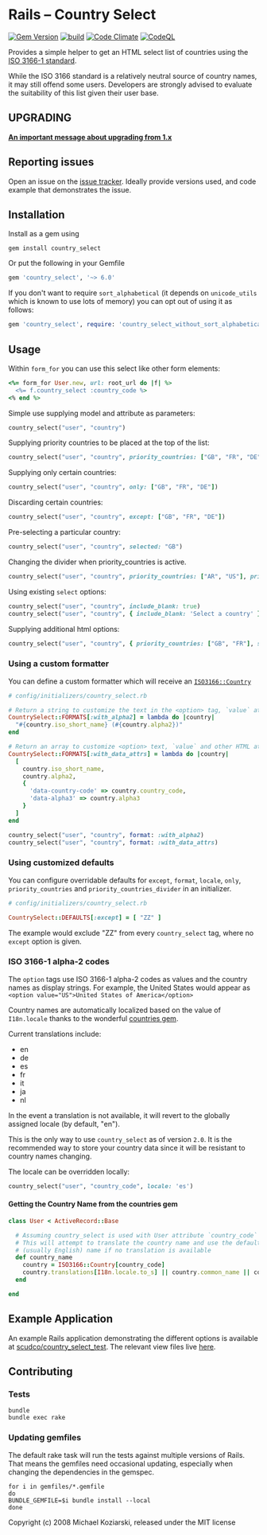 # Rails – Country Select
[![Gem Version](https://badge.fury.io/rb/country_select.svg)](https://badge.fury.io/rb/countries) [![build](https://github.com/countries/country_select/actions/workflows/build.yml/badge.svg)](https://github.com/countries/country_select/actions/workflows/build.yml)
[![Code Climate](https://codeclimate.com/github/countries/country_select.svg)](https://codeclimate.com/github/countries/country_select)
[![CodeQL](https://github.com/countries/country_select/actions/workflows/codeql-analysis.yml/badge.svg)](https://github.com/countries/country_select/actions/workflows/codeql-analysis.yml)


Provides a simple helper to get an HTML select list of countries using the
[ISO 3166-1 standard](https://en.wikipedia.org/wiki/ISO_3166-1).

While the ISO 3166 standard is a relatively neutral source of country
names, it may still offend some users. Developers are strongly advised
to evaluate the suitability of this list given their user base.

## UPGRADING

[**An important message about upgrading from 1.x**](UPGRADING.md)

## Reporting issues

Open an issue on the [issue tracker](https://github.com/countries/country_select/issues/new). Ideally provide versions used, and code example that demonstrates the issue.

## Installation

Install as a gem using

```shell
gem install country_select
```
Or put the following in your Gemfile

```ruby
gem 'country_select', '~> 6.0'
```

If you don't want to require `sort_alphabetical` (it depends on `unicode_utils` which is known to use lots of memory) you can opt out of using it as follows:

```ruby
gem 'country_select', require: 'country_select_without_sort_alphabetical'
```

## Usage

Within `form_for` you can use this select like other form elements:

```ruby
<%= form_for User.new, url: root_url do |f| %>
  <%= f.country_select :country_code %>
<% end %>
```

Simple use supplying model and attribute as parameters:

```ruby
country_select("user", "country")
```

Supplying priority countries to be placed at the top of the list:

```ruby
country_select("user", "country", priority_countries: ["GB", "FR", "DE"])
```

Supplying only certain countries:

```ruby
country_select("user", "country", only: ["GB", "FR", "DE"])
```

Discarding certain countries:

```ruby
country_select("user", "country", except: ["GB", "FR", "DE"])
```

Pre-selecting a particular country:

```ruby
country_select("user", "country", selected: "GB")
```

Changing the divider when priority_countries is active.
```ruby
country_select("user", "country", priority_countries: ["AR", "US"], priority_countries_divider: "~~~~~~")
```

Using existing `select` options:
```ruby
country_select("user", "country", include_blank: true)
country_select("user", "country", { include_blank: 'Select a country' }, { class: 'country-select-box' })
```

Supplying additional html options:

```ruby
country_select("user", "country", { priority_countries: ["GB", "FR"], selected: "GB" }, { class: 'form-control', data: { attribute: "value" } })
```

### Using a custom formatter

You can define a custom formatter which will receive an
[`ISO3166::Country`](https://github.com/countries/countries/blob/master/lib/countries/country.rb)
```ruby
# config/initializers/country_select.rb

# Return a string to customize the text in the <option> tag, `value` attribute will remain unchanged
CountrySelect::FORMATS[:with_alpha2] = lambda do |country|
  "#{country.iso_short_name} (#{country.alpha2})"
end

# Return an array to customize <option> text, `value` and other HTML attributes
CountrySelect::FORMATS[:with_data_attrs] = lambda do |country|
  [
    country.iso_short_name,
    country.alpha2,
    {
      'data-country-code' => country.country_code,
      'data-alpha3' => country.alpha3
    }
  ]
end
```

```ruby
country_select("user", "country", format: :with_alpha2)
country_select("user", "country", format: :with_data_attrs)
```

### Using customized defaults

You can configure overridable defaults for `except`, `format`, `locale`,
`only`, `priority_countries` and `priority_countries_divider` in an initializer.

````ruby
# config/initializers/country_select.rb

CountrySelect::DEFAULTS[:except] = [ "ZZ" ]
````

The example would exclude "ZZ" from every `country_select` tag, where no `except` option is given.

### ISO 3166-1 alpha-2 codes
The `option` tags use ISO 3166-1 alpha-2 codes as values and the country
names as display strings. For example, the United States would appear as
`<option value="US">United States of America</option>`

Country names are automatically localized based on the value of
`I18n.locale` thanks to the wonderful
[countries gem](https://github.com/countries/countries/).

Current translations include:

  * en
  * de
  * es
  * fr
  * it
  * ja
  * nl

In the event a translation is not available, it will revert to the
globally assigned locale (by default, "en").

This is the only way to use `country_select` as of version `2.0`. It
is the recommended way to store your country data since it will be
resistant to country names changing.

The locale can be overridden locally:

```ruby
country_select("user", "country_code", locale: 'es')
```

#### Getting the Country Name from the countries gem

```ruby
class User < ActiveRecord::Base

  # Assuming country_select is used with User attribute `country_code`
  # This will attempt to translate the country name and use the default
  # (usually English) name if no translation is available
  def country_name
    country = ISO3166::Country[country_code]
    country.translations[I18n.locale.to_s] || country.common_name || country.iso_short_name
  end

end
```

## Example Application

An example Rails application demonstrating the different options is
available at [scudco/country_select_test](https://github.com/scudco/country_select_test).
The relevant view files live [here](https://github.com/scudco/country_select_test/tree/master/app/views/welcome).

## Contributing

### Tests

```shell
bundle
bundle exec rake
```

### Updating gemfiles
The default rake task will run the tests against multiple versions of
Rails. That means the gemfiles need occasional updating, especially when
changing the dependencies in the gemspec.

```shell
for i in gemfiles/*.gemfile
do
BUNDLE_GEMFILE=$i bundle install --local
done
```

Copyright (c) 2008 Michael Koziarski, released under the MIT license
